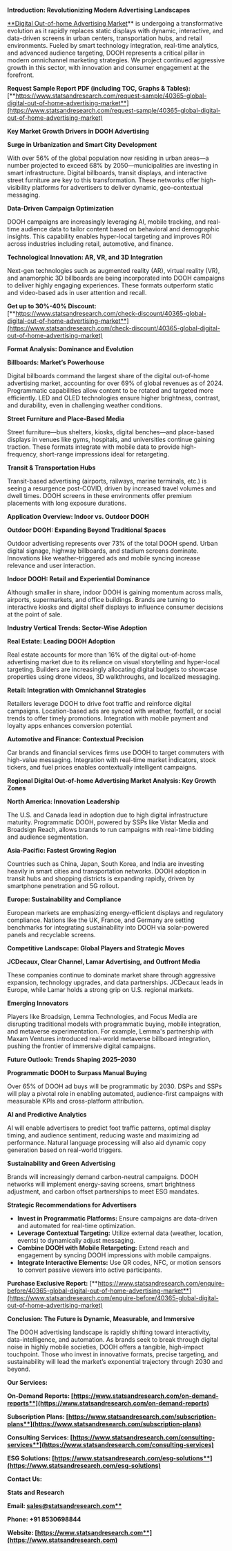 ﻿**Introduction: Revolutionizing Modern Advertising Landscapes**

[**Digital Out-of-home Advertising Market](https://www.statsandresearch.com/report/40365-global-digital-out-of-home-advertising-market)** is undergoing a transformative evolution as it rapidly replaces static displays with dynamic, interactive, and data-driven screens in urban centers, transportation hubs, and retail environments. Fueled by smart technology integration, real-time analytics, and advanced audience targeting, DOOH represents a critical pillar in modern omnichannel marketing strategies. We project continued aggressive growth in this sector, with innovation and consumer engagement at the forefront.

**Request Sample Report PDF (including TOC, Graphs & Tables):** [**https://www.statsandresearch.com/request-sample/40365-global-digital-out-of-home-advertising-market**](https://www.statsandresearch.com/request-sample/40365-global-digital-out-of-home-advertising-market)

**Key Market Growth Drivers in DOOH Advertising**

**Surge in Urbanization and Smart City Development**

With over 56% of the global population now residing in urban areas—a number projected to exceed 68% by 2050—municipalities are investing in smart infrastructure. Digital billboards, transit displays, and interactive street furniture are key to this transformation. These networks offer high-visibility platforms for advertisers to deliver dynamic, geo-contextual messaging.

**Data-Driven Campaign Optimization**

DOOH campaigns are increasingly leveraging AI, mobile tracking, and real-time audience data to tailor content based on behavioral and demographic insights. This capability enables hyper-local targeting and improves ROI across industries including retail, automotive, and finance.

**Technological Innovation: AR, VR, and 3D Integration**

Next-gen technologies such as augmented reality (AR), virtual reality (VR), and anamorphic 3D billboards are being incorporated into DOOH campaigns to deliver highly engaging experiences. These formats outperform static and video-based ads in user attention and recall.

**Get up to 30%-40% Discount:** [**https://www.statsandresearch.com/check-discount/40365-global-digital-out-of-home-advertising-market**](https://www.statsandresearch.com/check-discount/40365-global-digital-out-of-home-advertising-market)

**Format Analysis: Dominance and Evolution**

**Billboards: Market’s Powerhouse**

Digital billboards command the largest share of the digital out-of-home advertising market, accounting for over 69% of global revenues as of 2024. Programmatic capabilities allow content to be rotated and targeted more efficiently. LED and OLED technologies ensure higher brightness, contrast, and durability, even in challenging weather conditions.

**Street Furniture and Place-Based Media**

Street furniture—bus shelters, kiosks, digital benches—and place-based displays in venues like gyms, hospitals, and universities continue gaining traction. These formats integrate with mobile data to provide high-frequency, short-range impressions ideal for retargeting.

**Transit & Transportation Hubs**

Transit-based advertising (airports, railways, marine terminals, etc.) is seeing a resurgence post-COVID, driven by increased travel volumes and dwell times. DOOH screens in these environments offer premium placements with long exposure durations.

**Application Overview: Indoor vs. Outdoor DOOH**

**Outdoor DOOH: Expanding Beyond Traditional Spaces**

Outdoor advertising represents over 73% of the total DOOH spend. Urban digital signage, highway billboards, and stadium screens dominate. Innovations like weather-triggered ads and mobile syncing increase relevance and user interaction.

**Indoor DOOH: Retail and Experiential Dominance**

Although smaller in share, indoor DOOH is gaining momentum across malls, airports, supermarkets, and office buildings. Brands are turning to interactive kiosks and digital shelf displays to influence consumer decisions at the point of sale.

**Industry Vertical Trends: Sector-Wise Adoption**

**Real Estate: Leading DOOH Adoption**

Real estate accounts for more than 16% of the digital out-of-home advertising market due to its reliance on visual storytelling and hyper-local targeting. Builders are increasingly allocating digital budgets to showcase properties using drone videos, 3D walkthroughs, and localized messaging.

**Retail: Integration with Omnichannel Strategies**

Retailers leverage DOOH to drive foot traffic and reinforce digital campaigns. Location-based ads are synced with weather, footfall, or social trends to offer timely promotions. Integration with mobile payment and loyalty apps enhances conversion potential.

**Automotive and Finance: Contextual Precision**

Car brands and financial services firms use DOOH to target commuters with high-value messaging. Integration with real-time market indicators, stock tickers, and fuel prices enables contextually intelligent campaigns.

**Regional Digital Out-of-home Advertising Market Analysis: Key Growth Zones**

**North America: Innovation Leadership**

The U.S. and Canada lead in adoption due to high digital infrastructure maturity. Programmatic DOOH, powered by SSPs like Vistar Media and Broadsign Reach, allows brands to run campaigns with real-time bidding and audience segmentation.

**Asia-Pacific: Fastest Growing Region**

Countries such as China, Japan, South Korea, and India are investing heavily in smart cities and transportation networks. DOOH adoption in transit hubs and shopping districts is expanding rapidly, driven by smartphone penetration and 5G rollout.

**Europe: Sustainability and Compliance**

European markets are emphasizing energy-efficient displays and regulatory compliance. Nations like the UK, France, and Germany are setting benchmarks for integrating sustainability into DOOH via solar-powered panels and recyclable screens.

**Competitive Landscape: Global Players and Strategic Moves**

**JCDecaux, Clear Channel, Lamar Advertising, and Outfront Media**

These companies continue to dominate market share through aggressive expansion, technology upgrades, and data partnerships. JCDecaux leads in Europe, while Lamar holds a strong grip on U.S. regional markets.

**Emerging Innovators**

Players like Broadsign, Lemma Technologies, and Focus Media are disrupting traditional models with programmatic buying, mobile integration, and metaverse experimentation. For example, Lemma's partnership with Maxam Ventures introduced real-world metaverse billboard integration, pushing the frontier of immersive digital campaigns.

**Future Outlook: Trends Shaping 2025–2030**

**Programmatic DOOH to Surpass Manual Buying**

Over 65% of DOOH ad buys will be programmatic by 2030. DSPs and SSPs will play a pivotal role in enabling automated, audience-first campaigns with measurable KPIs and cross-platform attribution.

**AI and Predictive Analytics**

AI will enable advertisers to predict foot traffic patterns, optimal display timing, and audience sentiment, reducing waste and maximizing ad performance. Natural language processing will also aid dynamic copy generation based on real-world triggers.

**Sustainability and Green Advertising**

Brands will increasingly demand carbon-neutral campaigns. DOOH networks will implement energy-saving screens, smart brightness adjustment, and carbon offset partnerships to meet ESG mandates.

**Strategic Recommendations for Advertisers**

- **Invest in Programmatic Platforms:** Ensure campaigns are data-driven and automated for real-time optimization.
- **Leverage Contextual Targeting:** Utilize external data (weather, location, events) to dynamically adjust messaging.
- **Combine DOOH with Mobile Retargeting:** Extend reach and engagement by syncing DOOH impressions with mobile campaigns.
- **Integrate Interactive Elements:** Use QR codes, NFC, or motion sensors to convert passive viewers into active participants.

**Purchase Exclusive Report:** [**https://www.statsandresearch.com/enquire-before/40365-global-digital-out-of-home-advertising-market**](https://www.statsandresearch.com/enquire-before/40365-global-digital-out-of-home-advertising-market)

**Conclusion: The Future is Dynamic, Measurable, and Immersive**

The DOOH advertising landscape is rapidly shifting toward interactivity, data-intelligence, and automation. As brands seek to break through digital noise in highly mobile societies, DOOH offers a tangible, high-impact touchpoint. Those who invest in innovative formats, precise targeting, and sustainability will lead the market’s exponential trajectory through 2030 and beyond.

**Our Services:**

**On-Demand Reports: [https://www.statsandresearch.com/on-demand-reports**](https://www.statsandresearch.com/on-demand-reports)**

**Subscription Plans: [https://www.statsandresearch.com/subscription-plans**](https://www.statsandresearch.com/subscription-plans)**

**Consulting Services: [https://www.statsandresearch.com/consulting-services**](https://www.statsandresearch.com/consulting-services)**

**ESG Solutions: [https://www.statsandresearch.com/esg-solutions**](https://www.statsandresearch.com/esg-solutions)**

**Contact Us:**

**Stats and Research**

**Email: [sales@statsandresearch.com**](mailto:sales@statsandresearch.com)**

**Phone: +91 8530698844**

**Website: [https://www.statsandresearch.com**](https://www.statsandresearch.com)**
